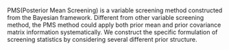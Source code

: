 #
PMS(Posterior Mean Screening) is a variable screening method constructed from the Bayesian framework. Different from other variable screening method, the PMS method could apply both prior mean and prior covariance matrix information systematically. We construct the specific formulation of screening statistics by considering several different prior structure. 
